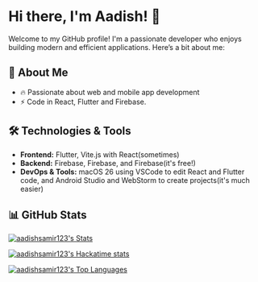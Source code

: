 # Hi there, I'm Aadish! 👋

Welcome to my GitHub profile! I'm a passionate developer who enjoys building modern and efficient applications. Here’s a bit about me:

## 🚀 About Me
- 🔥 Passionate about web and mobile app development
- ⚡ Code in React, Flutter and Firebase.

## 🛠️ Technologies & Tools
- **Frontend:** Flutter, Vite.js with React(sometimes)
- **Backend:** Firebase, Firebase, and Firebase(it's free!)
- **DevOps & Tools:** macOS 26 using VSCode to edit React and Flutter code, and Android Studio and WebStorm to create projects(it's much easier)

## 📊 GitHub Stats

[![aadishsamir123's Stats](https://github-readme-stats.vercel.app/api?username=aadishsamir123&theme=transparent&custom_title=Github+Stats&show_icons=true&hide_border=true&count_private=true)](https://github.com/aadishsamir123)

[![aadishsamir123's Hackatime stats](https://github-readme-stats.vercel.app/api/wakatime?username=11557&api_domain=hackatime.hackclub.com&theme=transparent&custom_title=Hackatime+Stats&layout=compact&cache_seconds=0&langs_count=8&hide_border=true)](https://github.com/aadishsamir123)

[![aadishsamir123's Top Languages](https://github-readme-stats.vercel.app/api/top-langs/?username=aadishsamir123&theme=transparent&show_icons=true&hide_border=true&layout=compact)](https://github.com/aadishsamir123)
